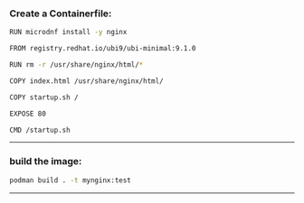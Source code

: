 
### Create a Containerfile:

```bash
RUN microdnf install -y nginx

FROM registry.redhat.io/ubi9/ubi-minimal:9.1.0

RUN rm -r /usr/share/nginx/html/*

COPY index.html /usr/share/nginx/html/

COPY startup.sh /

EXPOSE 80

CMD /startup.sh
```


________________________________________________________________________________________________





### build the image:

```bash
podman build . -t mynginx:test
```


________________________________________________________________________________________________
